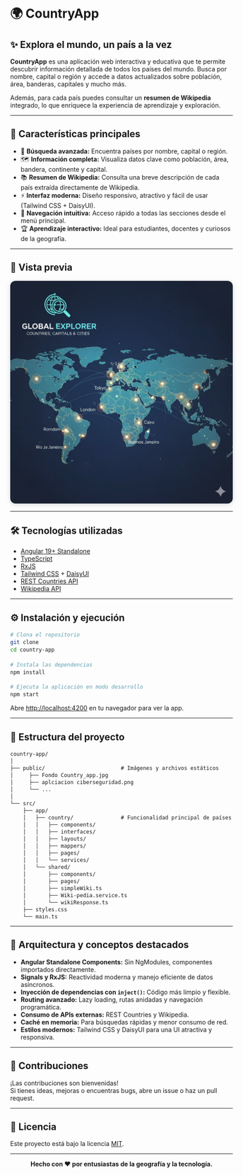 # 🌍 CountryApp

## ✨ Explora el mundo, un país a la vez

**CountryApp** es una aplicación web interactiva y educativa que te permite descubrir información detallada de todos los países del mundo. Busca por nombre, capital o región y accede a datos actualizados sobre población, área, banderas, capitales y mucho más.

Además, para cada país puedes consultar un **resumen de Wikipedia** integrado, lo que enriquece la experiencia de aprendizaje y exploración.

---

## 🚀 Características principales

- 🔎 **Búsqueda avanzada:** Encuentra países por nombre, capital o región.
- 🗺️ **Información completa:** Visualiza datos clave como población, área, bandera, continente y capital.
- 📚 **Resumen de Wikipedia:** Consulta una breve descripción de cada país extraída directamente de Wikipedia.
- ⚡ **Interfaz moderna:** Diseño responsivo, atractivo y fácil de usar (Tailwind CSS + DaisyUI).
- 🧭 **Navegación intuitiva:** Acceso rápido a todas las secciones desde el menú principal.
- 🏆 **Aprendizaje interactivo:** Ideal para estudiantes, docentes y curiosos de la geografía.

---

## 📸 Vista previa

<div align="center">
  <img src="public/Fondo Country_app.jpg" alt="Vista previa CountryApp" width="600" style="border-radius: 12px; box-shadow: 0 2px 12px rgba(0,0,0,0.15);" />
</div>

---

## 🛠️ Tecnologías utilizadas

- [Angular 19+ Standalone](https://angular.io/)
- [TypeScript](https://www.typescriptlang.org/)
- [RxJS](https://rxjs.dev/)
- [Tailwind CSS](https://tailwindcss.com/) + [DaisyUI](https://daisyui.com/)
- [REST Countries API](https://restcountries.com/)
- [Wikipedia API](https://www.mediawiki.org/wiki/API:Main_page)

---

## ⚙️ Instalación y ejecución

```bash
# Clona el repositorio
git clone
cd country-app

# Instala las dependencias
npm install

# Ejecuta la aplicación en modo desarrollo
npm start
```

Abre [http://localhost:4200](http://localhost:4200) en tu navegador para ver la app.

---

## 📁 Estructura del proyecto

```
country-app/
│
├── public/                        # Imágenes y archivos estáticos
│     ├── Fondo Country_app.jpg
│     ├── aplciacion ciberseguridad.png
│     └── ...
│
└── src/
    ├── app/
    │   ├── country/               # Funcionalidad principal de países
    │   │   ├── components/
    │   │   ├── interfaces/
    │   │   ├── layouts/
    │   │   ├── mappers/
    │   │   ├── pages/
    │   │   └── services/
    │   └── shared/
    │       ├── components/
    │       ├── pages/
    │       ├── simpleWiki.ts
    │       ├── Wiki-pedia.service.ts
    │       └── wikiResponse.ts
    ├── styles.css
    └── main.ts
```

---

## 🧩 Arquitectura y conceptos destacados

- **Angular Standalone Components:** Sin NgModules, componentes importados directamente.
- **Signals y RxJS:** Reactividad moderna y manejo eficiente de datos asíncronos.
- **Inyección de dependencias con `inject()`:** Código más limpio y flexible.
- **Routing avanzado:** Lazy loading, rutas anidadas y navegación programática.
- **Consumo de APIs externas:** REST Countries y Wikipedia.
- **Caché en memoria:** Para búsquedas rápidas y menor consumo de red.
- **Estilos modernos:** Tailwind CSS y DaisyUI para una UI atractiva y responsiva.

---

## 🤝 Contribuciones

¡Las contribuciones son bienvenidas!  
Si tienes ideas, mejoras o encuentras bugs, abre un issue o haz un pull request.

---

## 📝 Licencia

Este proyecto está bajo la licencia [MIT](LICENSE).

---

<div align="center">
  <b>Hecho con ❤️ por entusiastas de la geografía y la tecnología.</b>
</div>
